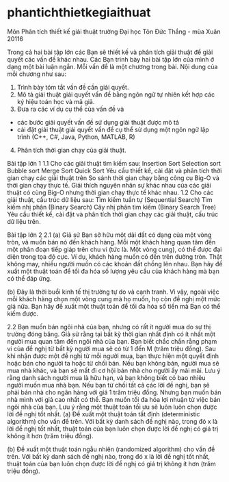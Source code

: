 # phantichthietkegiaithuat
Môn Phân tích thiết kế giải thuật trường Đại học Tôn Đức Thắng - mùa Xuân 20116

Trong cả hai bài tập lớn các Bạn sẽ thiết kế và phân tích giải thuật để giải quyết các vấn đề khác nhau. Các Bạn trình bày hai bài tập lớn của mình ở dạng một bài luận ngắn. Mỗi vấn đề là một chương trong bài. Nội dung của mỗi chương như sau:
1. Trình bày tóm tắt vấn đề cần giải quyết.
2. Mô tả giải thuật giải quyết vấn đề bằng ngôn ngữ tự nhiên kết hợp các ký hiệu toán học và mã giả. 
3. Đưa ra các ví dụ cụ thể của vấn đề và
+ các bước giải quyết vấn đề sử dụng giải thuật được mô tả
+ cài đặt giải thuật giải quyết vấn đề cụ thể sử dụng một ngôn ngữ lập trình (C++, C#, Java, Python, MATLAB, R)  
4. Phân tích thời gian chạy của giải thuật.

Bài tập lớn 1
1.1 Cho các giải thuật tìm kiếm sau:
  Insertion Sort
  Selection sort
  Bubble sort
  Merge Sort
  Quick Sort
Yêu cầu thiết kế, cài đặt và phân tích thời gian chạy các giải thuật trên
So sánh thời gian chạy bằng công cụ Big-O và thời gian chạy thực tế. Giải thích nguyên nhân sự khác nhau của các giải thuật có cùng Big-O nhưng thời gian chạy thực tế khác nhau.
1.2 Cho các giải thuật, cấu trúc dữ liệu sau:
  Tìm kiếm tuần tự (Sequential Search)
  Tìm kiếm nhị phân (Binary Search)
  Cây nhị phân tìm kiếm (Binary Search Tree)
Yêu cầu thiết kế, cài đặt và phân tích thời gian chạy các giải thuật, cấu trúc dữ liệu trên.

Bài tập lớn 2
2.1 (a) Giả sử Bạn sở hữu một dải đất có dạng của một vòng tròn, và muốn bán nó đến 
 khách hàng. Mỗi một khách hàng quan tâm đến một phân đoạn tiếp giáp trên chu vi (tức là. Một vòng cung), có thể được đại diện trong tọa độ cực. Ví dụ, khách hàng  muốn có đến trên đường tròn. Thật không may, nhiều người muốn có các khoản đất chồng lên nhau. Bạn hãy đề xuất một thuật toán để tối đa hóa số lượng yêu cầu của khách hàng mà bạn có thể đáp ứng.
 
(b) Đây là thời buổi kinh tế thị trường tự do và cạnh tranh. Vì vậy, ngoài việc mỗi khách hàng chọn một vòng cung mà họ muốn, họ còn đề nghị một mức giá nữa. Bạn hãy đề xuất một thuật toán để tối đa hóa số tiền mà Bạn có thể kiếm được.

2.2 Bạn muốn bán ngôi nhà của bạn, nhưng có rất ít người mua do sự thị trường đóng băng. Giả sử rằng tại bất kỳ thời gian nhất định có ít nhất một người mua quan tâm đến ngôi nhà của bạn. Bạn biết chắc chắn rằng phạm vi của đề nghị từ bất kỳ người mua sẽ có từ 1 đến M (trăm triệu đồng). Sau khi nhận được một đề nghị từ mỗi người mua, bạn thực hiện một quyết định hoặc bán cho người ta hoặc từ chối bán. Nếu bạn không bán, người mua sẽ mua nhà khác, và bạn sẽ mất đi cơ hội bán nhà cho người ấy mãi mãi. Lưu ý rằng danh sách người mua là hữu hạn, và bạn không biết có bao nhiêu người muốn mua nhà bạn. Nếu bạn từ chối tất cả các lời đề nghị, bạn sẽ phải bán nhà cho ngân hàng với giá 1 trăm triệu đồng. Nhưng bạn muốn bán nhà mình với giá cao nhất có thể. Bạn muốn tối đa hóa lợi nhuận từ việc bán ngôi nhà của bạn. Lưu ý rằng một thuật toán tối ưu sẽ luôn luôn chọn được lời đề nghị tốt nhất.
(a) Đề xuất một thuật toán tất định (deterministic algorithm) cho vấn đề trên. Với bất kỳ danh sách đề nghị nào, trong đó x là lời đề nghị tốt nhất, thuật toán của bạn luôn chọn được lời đề nghị có giá trị không ít hơn  (trăm triệu đồng).

(b) Đề xuất một thuật toán ngẫu nhiên (randomized algorithm) cho vấn đề trên. Với bất kỳ danh sách đề nghị nào, trong đó x là lời đề nghị tốt nhất, thuật toán của bạn luôn chọn được lời đề nghị có giá trị không ít hơn  (trăm triệu đồng).

